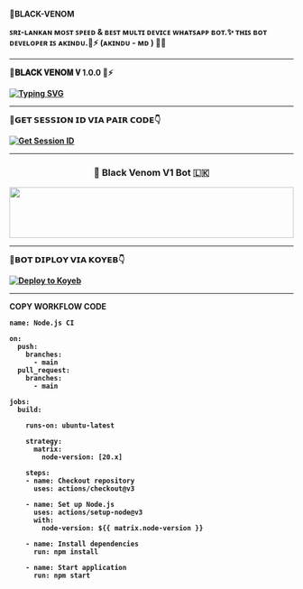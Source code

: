 🌟<b>BLACK-VENOM<b>


ꜱʀɪ-ʟᴀɴᴋᴀɴ ᴍᴏꜱᴛ ꜱᴘᴇᴇᴅ &amp; ʙᴇꜱᴛ ᴍᴜʟᴛɪ ᴅᴇᴠɪᴄᴇ ᴡʜᴀᴛꜱᴀᴘᴘ ʙᴏᴛ.✨ ᴛʜɪꜱ ʙᴏᴛ ᴅᴇᴠᴇʟᴏᴘᴇʀ ɪꜱ ᴀᴋɪɴᴅᴜ.🧬⚡ (ᴀᴋɪɴᴅᴜ - ᴍᴅ ) 🧑‍💻

<hr>

🌟𝐁𝐋𝐀𝐂𝐊 𝐕𝐄𝐍𝐎𝐌 𝐕 1.0.0 🧬⚡


[![Typing SVG](https://readme-typing-svg.demolab.com?font=Fira+Code&pause=1000&color=FFFFFF&background=000000&vCenter=true&multiline=true&random=true&width=435&lines=%F0%9D%97%95%F0%9D%97%9F%F0%9D%97%94%F0%9D%97%96%F0%9D%97%9E+%F0%9D%97%A9%F0%9D%97%98%F0%9D%97%A1%F0%9D%97%A2%F0%9D%97%A0+%F0%9D%97%96%F0%9D%97%A5%F0%9D%97%98%F0%9D%97%94%F0%9D%97%A7%F0%9D%97%98%F0%9D%97%97+%F0%9D%97%95%F0%9D%97%AC+%F0%9D%97%94%F0%9D%97%9E%F0%9D%97%9C%F0%9D%97%A1%F0%9D%97%97%F0%9D%97%A8+%F0%9F%A7%AC)](https://git.io/typing-svg)

<hr>


🌟<b>𝗚𝗘𝗧 𝗦𝗘𝗦𝗦𝗜𝗢𝗡 𝗜𝗗 𝗩𝗜𝗔 𝗣𝗔𝗜𝗥 𝗖𝗢𝗗𝗘👇</b>
 

<a href='https://democratic-sharity-pavi-49f33087.koyeb.app/' target="_blank"><img alt='Get Session ID' src='https://img.shields.io/badge/Click here to get your session id-black?style=for-the-badge&logo=opencv&logoColor=white'/></a>

<hr>


<!-- markdownlint-disable MD033 MD041 -->
<b><p align="center">
  <h3 align="center"> 🧬 Black Venom V1 Bot 🇱🇰 </h3><b>
</p>


<img src="https://i.ibb.co/3pp4BwB/5451.jpg" height="90" width="100%">


<hr>

🌟<b>𝗕𝗢𝗧 𝗗𝗜𝗣𝗟𝗢𝗬 𝗩𝗜𝗔 𝗞𝗢𝗬𝗘𝗕<b>👇

[![Deploy to Koyeb](https://www.koyeb.com/static/images/deploy/button.svg)](https://app.koyeb.com/deploy?name=1&repository=BLACKVENOM499%2F-1&branch=main&instance_type=free)


<hr>

<b>COPY WORKFLOW CODE</b></br>
```
name: Node.js CI

on:
  push:
    branches:
      - main
  pull_request:
    branches:
      - main

jobs:
  build:

    runs-on: ubuntu-latest

    strategy:
      matrix:
        node-version: [20.x]

    steps:
    - name: Checkout repository
      uses: actions/checkout@v3

    - name: Set up Node.js
      uses: actions/setup-node@v3
      with:
        node-version: ${{ matrix.node-version }}

    - name: Install dependencies
      run: npm install

    - name: Start application
      run: npm start
```
